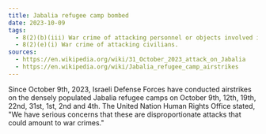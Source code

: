 ```yaml
---
title: Jabalia refugee camp bombed
date: 2023-10-09
tags:
  - 8(2)(b)(iii) War crime of attacking personnel or objects involved in a humanitarian assistance or peacekeeping mission.
  - 8(2)(e)(i) War crime of attacking civilians.
sources:
  - https://en.wikipedia.org/wiki/31_October_2023_attack_on_Jabalia
  - https://en.wikipedia.org/wiki/Jabalia_refugee_camp_airstrikes
---
```


Since October 9th, 2023, Israeli Defense Forces have conducted airstrikes on the densely populated Jabalia refugee camps on October 9th, 12th, 19th, 22nd, 31st, 1st, 2nd and 4th. The United Nation Human Rights Office stated, "We have serious concerns that these are disproportionate attacks that could amount to war crimes."